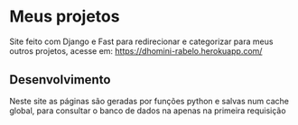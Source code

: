 <h1>Meus projetos</h1>

<p>Site feito com Django e Fast para redirecionar e categorizar para meus outros projetos, acesse em: <a href="https://dhomini-rabelo.herokuapp.com/">https://dhomini-rabelo.herokuapp.com/</a></p>

<h2 style="margin-top: 30px;">Desenvolvimento</h2>

<p>Neste site as páginas são geradas por funções python e salvas num cache global, para consultar o banco de dados na apenas na primeira requisição</p>

